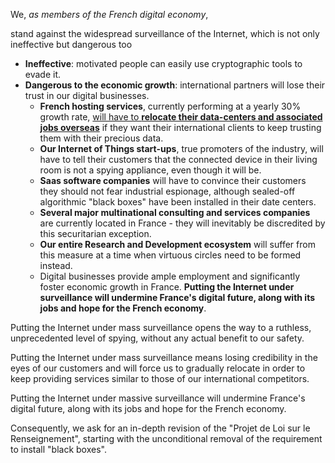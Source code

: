 We, *as members of the French digital economy*,

stand against the widespread surveillance of the Internet, which is not only ineffective but dangerous too

- **Ineffective**: motivated people can easily use cryptographic tools to evade it.
- **Dangerous to the economic growth**: international partners will lose their trust in our digital businesses.
    - **French hosting services**, currently performing at a yearly 30% growth rate, [will have to **relocate their data-centers and associated jobs overseas**][1] if they want their international clients to keep trusting them with their precious data.
    - **Our Internet of Things start-ups**, true promoters of the industry, will have to tell their customers that the connected device in their living room is not a spying appliance, even though it will be.
    - **Saas software companies** will have to convince their customers they should not fear industrial espionage, although sealed-off algorithmic "black boxes" have been installed in their date centers.
    - **Several major multinational consulting and services companies** are currently located in France - they will inevitably be discredited  by this securitarian exception.
    - **Our entire Research and Development ecosystem** will suffer from this measure at a time when virtuous circles need to be formed instead.
    - Digital businesses provide ample employment and significantly foster economic growth in France. **Putting the Internet under surveillance will undermine France's digital future, along with its jobs and hope for the French economy**.

Putting the Internet under mass surveillance opens the way to a ruthless, unprecedented level of spying, without any actual benefit to our safety.

Putting the Internet under mass surveillance means losing credibility in the eyes of our customers and will force us to gradually relocate in order to keep providing services similar to those of our international competitors.

Putting the Internet under massive surveillance will undermine France's digital future, along with its jobs and hope for the French economy.

Consequently, we ask for an in-depth revision of the "Projet de Loi sur le Renseignement", starting with the unconditional removal of the requirement to install "black boxes".


[1]: https://eu.ovh.com/fr/news/articles/a1743.le-gouvernement-veut-il-contraindre-les-hebergeurs-internet-a-l-exil
